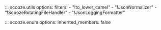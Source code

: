 ::: scooze.utils
    options:
        filters:
            - "!to_lower_camel"
            - "!JsonNormalizer"
            - "!ScoozeRotatingFileHandler"
            - "!JsonLoggingFormatter"

::: scooze.enum
    options:
        inherited_members: false
